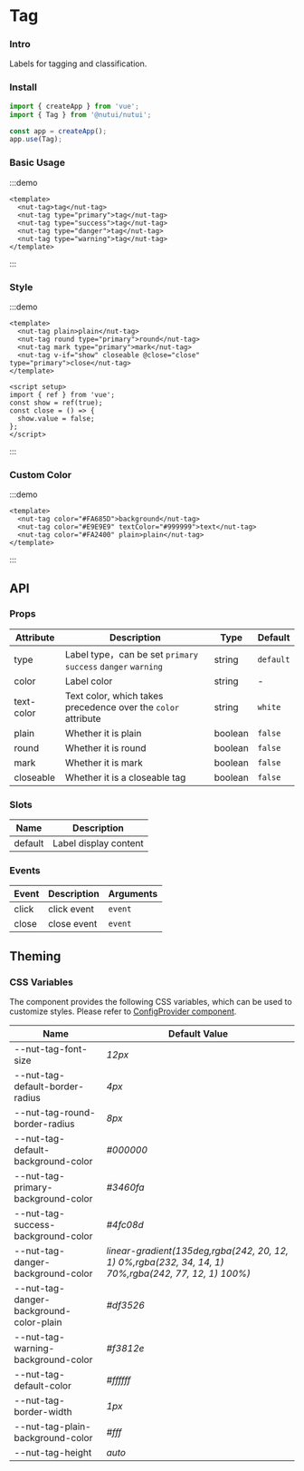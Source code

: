 # Tag

### Intro

Labels for tagging and classification.

### Install

```js
import { createApp } from 'vue';
import { Tag } from '@nutui/nutui';

const app = createApp();
app.use(Tag);
```

### Basic Usage

:::demo

```vue
<template>
  <nut-tag>tag</nut-tag>
  <nut-tag type="primary">tag</nut-tag>
  <nut-tag type="success">tag</nut-tag>
  <nut-tag type="danger">tag</nut-tag>
  <nut-tag type="warning">tag</nut-tag>
</template>
```

:::

### Style

:::demo

```vue
<template>
  <nut-tag plain>plain</nut-tag>
  <nut-tag round type="primary">round</nut-tag>
  <nut-tag mark type="primary">mark</nut-tag>
  <nut-tag v-if="show" closeable @close="close" type="primary">close</nut-tag>
</template>

<script setup>
import { ref } from 'vue';
const show = ref(true);
const close = () => {
  show.value = false;
};
</script>
```

:::

### Custom Color

:::demo

```vue
<template>
  <nut-tag color="#FA685D">background</nut-tag>
  <nut-tag color="#E9E9E9" textColor="#999999">text</nut-tag>
  <nut-tag color="#FA2400" plain>plain</nut-tag>
</template>
```

:::

## API

### Props

| Attribute | Description | Type | Default |
|  ---  |  ---  |  ---  |  ---  |
| type | Label type，can be set `primary` `success` `danger` `warning` | string | `default` |
| color | Label color | string | - |
| text-color | Text color, which takes precedence over the `color` attribute | string | `white` |
| plain | Whether it is plain | boolean | `false` |
| round | Whether it is round | boolean | `false` |
| mark | Whether it is mark | boolean | `false` |
| closeable | Whether it is a closeable tag | boolean | `false` |

### Slots

| Name | Description |
|  ---  |  ---  |
| default | Label display content |

### Events

| Event | Description | Arguments |
|  ---  |  ---  |  ---  |
| click | click event | `event` |
| close | close event | `event` |

## Theming

### CSS Variables

The component provides the following CSS variables, which can be used to customize styles. Please refer to [ConfigProvider component](#/en-US/component/configprovider).

| Name | Default Value |
|  ---  |  ---  |
| --nut-tag-font-size | _12px_ |
| --nut-tag-default-border-radius | _4px_ |
| --nut-tag-round-border-radius | _8px_ |
| --nut-tag-default-background-color | _#000000_ |
| --nut-tag-primary-background-color | _#3460fa_ |
| --nut-tag-success-background-color | _#4fc08d_ |
| --nut-tag-danger-background-color | _linear-gradient(135deg,rgba(242, 20, 12, 1) 0%,rgba(232, 34, 14, 1) 70%,rgba(242, 77, 12, 1) 100%)_ |
| --nut-tag-danger-background-color-plain | _#df3526_ |
| --nut-tag-warning-background-color | _#f3812e_ |
| --nut-tag-default-color | _#ffffff_ |
| --nut-tag-border-width | _1px_ |
| --nut-tag-plain-background-color | _#fff_ |
| --nut-tag-height | _auto_ |
